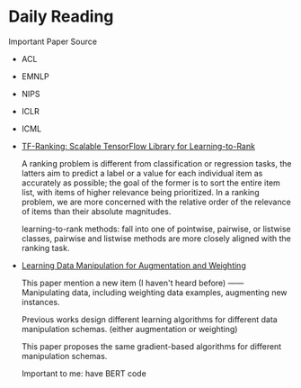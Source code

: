 # Daily Reading

Important Paper Source

- ACL
- EMNLP
- NIPS
- ICLR
- ICML


- [TF-Ranking: Scalable TensorFlow Library for Learning-to-Rank](https://arxiv.org/pdf/1812.00073.pdf)

  A ranking problem is different from classification or regression tasks, the latters aim to predict a label or a value for each individual item as accurately as possible; the goal of the former is to sort the entire item list, with items of higher relevance being prioritized. In a ranking problem, we are more concerned with the relative order of the relevance of items than their absolute magnitudes.

  learning-to-rank methods: fall into one of pointwise, pairwise, or listwise classes, pairwise and listwise methods are more closely aligned with the ranking task.

- [Learning Data Manipulation for Augmentation and Weighting](https://arxiv.org/pdf/1910.12795.pdf)

  This paper mention a new item (I haven't heard before) —— Manipulating data, including weighting data examples, augmenting new instances.

  Previous works design different learning algorithms for different data manipulation schemas. (either augmentation or weighting)

  This paper proposes the same gradient-based algorithms for different manipulation schemas.

  Important to me: have BERT code

<!-- [An Alternative Cross Entropy Loss for Learning-to-Rank]() -->
